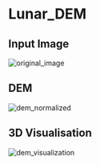 # Lunar_DEM

## Input Image
![original_image](https://github.com/user-attachments/assets/8f481f7a-bf13-4506-a2e1-89cc09e79793)

## DEM
![dem_normalized](https://github.com/user-attachments/assets/e98b3294-9162-46c0-9ae4-55ca578e6ef9)

## 3D Visualisation
![dem_visualization](https://github.com/user-attachments/assets/01585484-4ca1-4d04-a2c3-c5883ca9270c)
